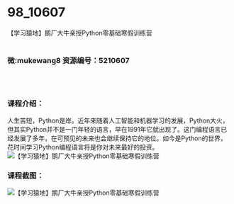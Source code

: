 # 98_10607
【学习猿地】鹅厂大牛亲授Python零基础寒假训练营
<br/></br>
<h3>微:mukewang8 资源编号：5210607</h3>
<br/></br>
<h3>课程介绍：</h3>
<p>人生苦短，Python是岸。近年来随着人工智能和机器学习的发展，Python大火，但其实Python并不是一门年轻的语言，早在1991年它就出现了。这门编程语言已经发展了多年，在可预见的未来也会继续保持它的地位。如今是Python的世界，花时间学习Python编程语言将是你对未来最好的投资。<br>
<img src="https://www.ko996.com/wp-content/uploads/img/2020/02/1-128.png" alt="【学习猿地】鹅厂大牛亲授Python零基础寒假训练营"></p>
<div class="info-desc">
<h3>课程截图：</h3>
<p><img src="https://www.ko996.com/wp-content/uploads/img/2020/02/11-124.png" alt="【学习猿地】鹅厂大牛亲授Python零基础寒假训练营"></p>


			
</div>
